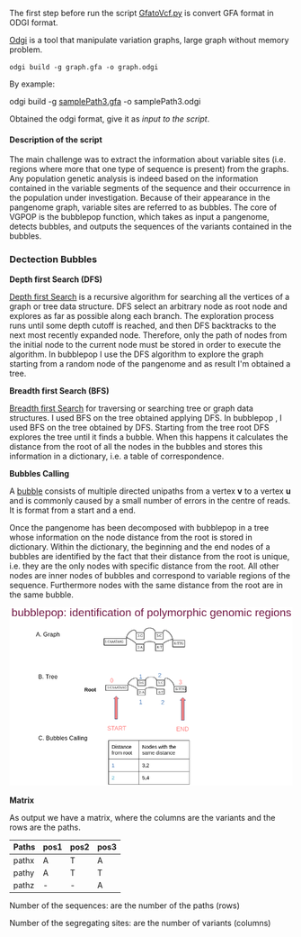 The first step before run the script [GfatoVcf.py](/GfatoVcf.py) is convert GFA format in ODGI format.

[Odgi](https://pangenome.github.io/odgi/index.html) is a tool that manipulate variation graphs, large graph without memory problem.

```
odgi build -g graph.gfa -o graph.odgi
```
By example:

odgi build -g [samplePath3.gfa](/data/samplePath3.gfa) -o samplePath3.odgi

Obtained the odgi format, give it as _input to the script_. 

#### Description of the script

The main challenge  was to extract the information about variable sites (i.e. regions where more that one type of sequence is present) from the graphs. Any population genetic analysis is indeed based on the information contained in the variable segments of the sequence and their occurrence in the population under investigation. Because of their appearance in the pangenome graph, variable sites are referred to as bubbles.
The core of VGPOP is the bubblepop function, which takes as input a pangenome, detects bubbles, and outputs the sequences of the variants contained in the bubbles.

### Dectection Bubbles

**Depth first Search (DFS)**

[Depth first Search](https://www.geeksforgeeks.org/depth-first-search-or-dfs-for-a-graph/) is a recursive algorithm for searching all the vertices of a graph or tree data structure. DFS select an arbitrary node as root node and explores as far as possible along each branch. The exploration process runs until some depth cutoff is reached, and then DFS backtracks to the next most recently expanded node. Therefore, only the path of nodes from the initial node to the current node must be stored in order to execute the
algorithm. In bubblepop I use the DFS algorithm to explore the graph starting from a random node of the pangenome and as result I'm obtained a tree.

**Breadth first Search (BFS)**

[Breadth first Search](https://www.geeksforgeeks.org/breadth-first-search-or-bfs-for-a-graph/?ref=lbp) for traversing or searching tree or graph data structures. I used BFS on the tree obtained applying DFS. In bubblepop , I used BFS on the tree obtained by DFS. Starting from the tree root DFS explores the tree until it finds a bubble. When this happens it calculates the distance from the root of all the nodes in the bubbles and stores this information in a dictionary, i.e. a table of correspondence.  

**Bubbles Calling**

A [bubble](https://www.sciencedirect.com/science/article/pii/S0304397515009147#br0100) consists of multiple directed unipaths from a vertex **v** to a vertex **u** and is commonly caused by a small number of errors in the centre of reads. It is format from a start and a end.

Once the pangenome has been decomposed with bubblepop in a tree whose information on the node distance from the root is stored in dictionary.
Within the dictionary, the beginning and the end nodes of a bubbles are identified by the fact that their distance from the root is unique, i.e. they are the only nodes with specific distance from the root. All other nodes are inner nodes of bubbles and correspond to variable regions of the sequence. Furthermore nodes with the same distance from the root are in the same bubble.


![](/figures/bubblepop.png)

**Matrix**

As output we have a matrix, where the columns are the variants and the rows are the paths.

Paths         | pos1        | pos2        | pos3
--------------| -------------  | -------------- |---------
pathx         | A              | T              | A
pathy         | A              | T              | T
pathz         | -              | -              | A

Number of the sequences: are the number of the paths (rows)

Number of the segregating sites: are the number of variants (columns)



